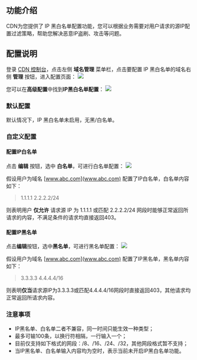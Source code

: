 ## 功能介绍
CDN为您提供了 IP 黑白名单配置功能，您可以根据业务需要对用户请求的源IP配置过滤策略，帮助您解决恶意IP盗刷、攻击等问题。


## 配置说明
登录 [CDN 控制台](https://console.qcloud.com/cdn)，点击左侧 **域名管理** 菜单栏，点击要配置 IP 黑白名单的域名右侧 **管理** 按钮，进入配置页面：
![](https://mc.qcloudimg.com/static/img/9d802ad649c5f051b31bb87e42ddde5b/image.png)

您可以在**高级配置**中找到**IP黑白名单配置**：
![](https://mc.qcloudimg.com/static/img/cff0543a5a631c34e4c42f48b3d1e939/image.png)


### 默认配置
默认情况下，IP 黑白名单未启用，无黑/白名单。


### 自定义配置
#### 配置IP白名单
点击 **编辑** 按钮，选中 **白名单**，可进行白名单配置：
![](https://mc.qcloudimg.com/static/img/05895dcbe0087a82b5eef7090bbdaebd/image.png)

假设用户为域名 [www.abc.com](www.abc.com) 配置了IP白名单，白名单内容如下：

> 1.1.1.1
> 2.2.2.2/24

则表明用户 **仅允许** 请求源 IP 为 1.1.1.1 或匹配 2.2.2.2/24 网段时能够正常返回所请求的内容，不满足条件的请求均直接返回403。 


#### 配置IP黑名单
点击**编辑**按钮，选中**黑名单**，可进行黑名单配置：
![](https://mc.qcloudimg.com/static/img/8624887bebd45498030f90d377ef5fb3/image.png)

假设用户为域名 [www.abc.com](www.abc.com) 配置了IP黑名单，黑名单内容如下：

> 3.3.3.3
> 4.4.4.4/16

则表明**仅当**请求源IP为3.3.3.3或匹配4.4.4.4/16网段时直接返回403，其他请求均正常返回所请求内容。


### 注意事项
+ IP黑名单、白名单二者不兼容，同一时间只能生效一种类型；
+ 最多可输100条，以换行符相隔，一行输入一个；
+ 目前仅支持如下格式的网段：/8、/16、/24、/32，其他网段格式暂不支持；
+ 当IP黑名单、白名单输入内容均为空时，表示当前未开启IP黑白名单功能。



